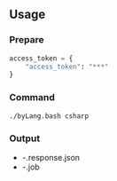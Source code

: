 ## Usage

### Prepare
```Python
access_token = {
    "access_token": "***"
}
```

### Command
```shell
./byLang.bash csharp
```

### Output
- -.response.json
- -.job
